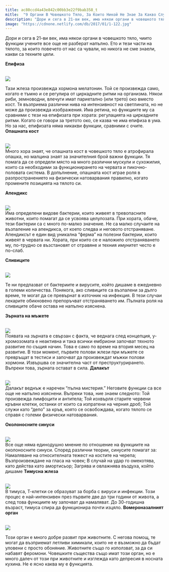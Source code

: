 ```yaml
---
title: ac80ccd4a43e842c00bb3e22f9bab358_t
mitle:  "9 Органи В Човешкото Тяло, За Които Никой Не Знае За Какво Служат!"
description: "Дори и сега в 21-ви век, има някои органи в човешкото тяло, чиито функции учените все още не разберат напълно. Ето и тези части на тялото, за които повечето от нас са чу"
image: "https://cdnone.netlify.com/db/2017/01/1-122.jpg"
---
```


 <p>Дори и сега в 21-ви век, има някои органи в човешкото тяло, чиито функции учените все още не разберат напълно. Ето и тези части на тялото, за които повечето от нас са чували, но никога не сме знаели, какви са техните цели.</p>      <p><strong>Епифиза</strong></p> <p> <br/><img src="https://cdnone.netlify.com/db/2017/01/1-122.jpg"/><br/></p> <p> Тази жлеза произвежда хормона мелатонин. Той се произвежда само, когато е тъмно и се регулира от циркадните ритми на организма. Някои риби, земноводни, влечуги имат париетално (или трето) око вместо кост. Тя възприема различни нива на интензивност на светлината, но не може да произвежда изображения. Има ретина, но функциите му са сравними с тези на епифизата при хората: регулацията на циркадните ритми. Когато се говори за третото око, се казва че има епифиза в ума. Но за нас, епифизата няма никакви функции, сравними с очите. <strong>Опашната кост</strong></p>      <p> <br/><img src="https://cdnone.netlify.com/db/2017/01/2-117.jpg"/><br/> Много хора знаят, че опашната кост в човешкото тяло е атрофирала опашка, но малцина знаят за значителния брой важни функции. Тя помага да се определи място на много различни мускули и сухожилия, които са необходими за функционирането на червата и пикочно-половата система. В допълнение, опашната кост играе роля в разпространението на физически натоварвания правилно, когато промените позицията на тялото си.</p> <p> <strong>Апендикс</strong></p> <p> <br/><img src="https://cdnone.netlify.com/db/2017/01/3-116.jpg"/><br/> Има определени видове бактерии, които живеят в тревопасните животни, които помагат да се усвоява целулозата. При хората, обаче, тези бактерии са с много по-малко значение. Не са малко случаите на възпаление на апендикса, от което следва и неговото отстраняване. Апендиксът е един вид уникална “ферма” на полезни бактерии, които живеят в червата ни. Хората, при които се е наложило отстраняването му, по-трудно се възстановят от отравяне и техния имунитет често е по-слаб.</p> <p> <strong>Сливиците</strong></p>      <p> <br/><img src="https://cdnone.netlify.com/db/2017/01/4-114.jpg"/><br/></p> <p>Те ни предпазват от бактериите и вирусите, който дишаме в ежедневно в големи количества. Понякога, ако сливиците са възпалени за дълго време, те могат да се превърнат в източник на инфекция. В тези случаи лекарите обикновено препоръчват отстраняването им. Пълната роля на сливиците обаче остава не напълно изяснена.</p> <p> <strong>Зърната на мъжете</strong></p> <p> <br/><img src="https://cdnone.netlify.com/db/2017/01/5-112.jpg"/><br/> Появата на зърната е свързан с факта, че веднага след концепция, у-хромозомата е неактивна и така всички ембриони започват тяхното развитие по същия начин. Това е само по време на втория месец на развитие. В този момент, първите полови жлези при мъжете се превръщат в тестиси и започват да произвеждат мъжки полови хормони. Извършва се значителна част от преструктурирането. Въпреки това, зърната остават в сила. <strong>Далакът</strong></p> <p> <br/><img src="https://cdnone.netlify.com/db/2017/01/6-107.jpg"/><br/> Далакът веднъж е наречен “пълна мистерия.” Неговите функции са все още не напълно изяснени. Въпреки това, ние знаем следното: Той произвежда лимфоцити и антитела; Той изхвърля старите червени кръвни клетки, останки от които са изпратени на черния дроб; Той служи като “депо” за кръв, която се освобождава, когато тялото се справя с големи физически натоварвания.</p> <p> <strong>Околоносните синуси</strong></p>      <p> <br/><img src="https://cdnone.netlify.com/db/2017/01/7-106.jpg"/><br/> Все още няма единодушно мнение по отношение на функциите на околоносните синуси. Според различни теории, синусите помагат за: Намаляване на относителната тежест на костите на черепа; Възпроизвеждане на гласа на човек; В случай на удар го омекотява, като действа като амортисьор; Загрява и овлажнява въздуха, който дишаме <strong>Тимусна жлеза</strong></p> <p> <br/><img src="https://cdnone.netlify.com/db/2017/01/8-98.jpg"/><br/> В тимуса, Т-клетки се образуват за борба с вируси и инфекции. Този процес е най-интензивен през първите две до три години от живота, а след това функциите му започват да намаляват. До 30-годишна възраст, тимуса спира да функционира почти изцяло. <strong>Вомероназалният орган</strong></p> <p> <br/><img src="https://cdnone.netlify.com/db/2017/01/9-92.jpg"/><br/></p>  <p>Този орган е много добре развит при животните. С негова помощ, те могат да възприемат летливи химикали, които не е възможно да бъдат уловени с просто обоняние. Животните също го използват, за да си набавят феромони. Човешките същества също имат този орган, но е много далеч от този при животните и изглежда като депресия в носната кухина. Не е ясно каква му е функцията.</p>            